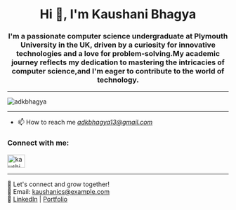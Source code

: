 <h1 align="center">Hi 👋, I'm Kaushani Bhagya</h1>
<h3 align="center">I'm a passionate computer science undergraduate at Plymouth University in the UK, driven by a curiosity for innovative technologies and a love for problem-solving.My academic journey reflects my dedication to mastering the intricacies of computer science,and I'm eager to contribute to the world of technology.</h3>
 
---

<p align="left"> <img src="https://komarev.com/ghpvc/?username=adkbhagya&label=Profile%20views&color=0e75b6&style=flat" alt="adkbhagya" /> </p>
 
---

- 📫 How to reach me *adkbhagya13@gmail.com*

<h3 align="left">Connect with me:</h3>
<p align="left">
<a href="https://instagram.com/kaushi_bhagya" target="blank"><img align="center" src="https://raw.githubusercontent.com/rahuldkjain/github-profile-readme-generator/master/src/images/icons/Social/instagram.svg" alt="kaushi_bhagya" height="30" width="40" /></a>
</p>


---

💬 Let's connect and grow together!  
📧 Email: kaushanics@example.com  
🔗 [LinkedIn](https://linkedin.com/in/your-profile) | [Portfolio](https://your-portfolio.com)

